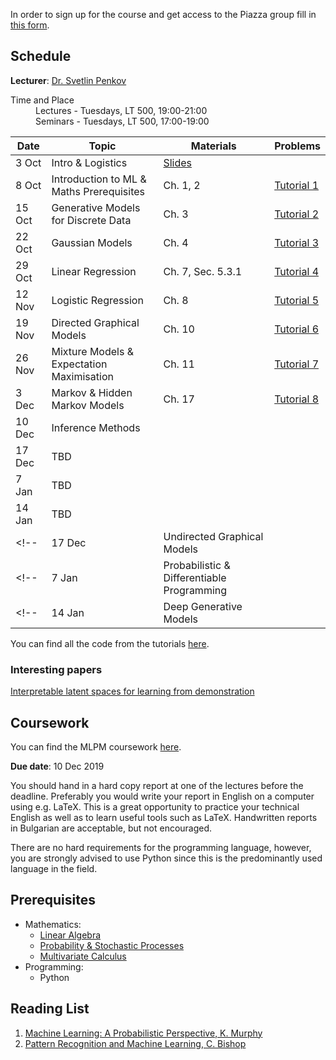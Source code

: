 In order to sign up for the course and get access to the Piazza group fill in
[this form](https://forms.gle/HB4JDHsqYQrSZM8j9).

## Schedule

**Lecturer**: [Dr. Svetlin Penkov](https://www.linkedin.com/in/svpenkov/)

<dl>
  <dt>Time and Place</dt>
  <dd>Lectures - Tuesdays, LT 500, 19:00-21:00</dd>
  <dd>Seminars - Tuesdays, LT 500, 17:00-19:00</dd>
</dl>

| Date   | Topic                                      |Materials| Problems |
|--------|--------------------------------------------|---------|----------|
| 3 Oct  | Intro & Logistics                          |[Slides](https://github.com/svepe/mlpm/raw/master/slides/1.%20Introduction%20%26%20Logistics.pdf)| |
| 8 Oct  | Introduction to ML & Maths Prerequisites   | Ch. 1, 2 |[Tutorial 1](https://github.com/svepe/mlpm/blob/master/tutorials/mlpm_tutorial_1.pdf)|
| 15 Oct | Generative Models for Discrete Data        | Ch. 3    |[Tutorial 2](https://github.com/svepe/mlpm/blob/master/tutorials/mlpm_tutorial_2.pdf)|
| 22 Oct | Gaussian Models                            | Ch. 4    |[Tutorial 3](https://github.com/svepe/mlpm/blob/master/tutorials/mlpm_tutorial_3.pdf)|
| 29 Oct | Linear Regression                          | Ch. 7, Sec. 5.3.1 |[Tutorial 4](https://github.com/svepe/mlpm/blob/master/tutorials/mlpm_tutorial_4.pdf)|
| 12 Nov | Logistic Regression                        | Ch. 8    |[Tutorial 5](https://github.com/svepe/mlpm/blob/master/tutorials/mlpm_tutorial_5.pdf)|
| 19 Nov | Directed Graphical Models                  | Ch. 10   |[Tutorial 6](https://github.com/svepe/mlpm/blob/master/tutorials/mlpm_tutorial_6.pdf)|
| 26 Nov | Mixture Models & Expectation Maximisation  | Ch. 11   |[Tutorial 7](https://github.com/svepe/mlpm/blob/master/tutorials/mlpm_tutorial_7.pdf)|
| 3 Dec  | Markov & Hidden Markov Models              | Ch. 17   |[Tutorial 8](https://github.com/svepe/mlpm/blob/master/tutorials/mlpm_tutorial_8.pdf)|
| 10 Dec | Inference Methods                          |          |          |
| 17 Dec | TBD                                        |          |          |
| 7 Jan  | TBD                                        |          |          |
| 14 Jan | TBD                                        |          |          |
<!-- | 17 Dec | Undirected Graphical Models                |          |          | -->
<!-- | 7 Jan  | Probabilistic & Differentiable Programming |          |          | -->
<!-- | 14 Jan | Deep Generative Models                     |          |          | -->

You can find all the code from the tutorials [here](https://github.com/svepe/mlpm/tree/master/tutorials/code).

### Interesting papers
[Interpretable latent spaces for learning from demonstration](http://proceedings.mlr.press/v87/hristov18a/hristov18a.pdf)

## Coursework

You can find the MLPM coursework [here](https://github.com/svepe/mlpm/blob/master/coursework/mlpm_coursework.pdf).

**Due date**: 10 Dec 2019

You should hand in a hard copy report at one of the lectures before the deadline.
Preferably you would write your report in English on a computer using e.g. LaTeX.
This is a great opportunity to practice your technical English as well as to
learn useful tools such as LaTeX. Handwritten reports in Bulgarian are acceptable,
but not encouraged.

There are no hard requirements for the programming language, however, you are
strongly advised to use Python since this is the predominantly used language
in the field.


## Prerequisites
*	Mathematics:
	- [Linear Algebra](https://ocw.mit.edu/courses/mathematics/18-06-linear-algebra-spring-2010/)
	- [Probability & Stochastic Processes](https://projects.iq.harvard.edu/stat110/youtube)
	- [Multivariate Calculus](https://ocw.mit.edu/courses/mathematics/18-02-multivariable-calculus-fall-2007/)
*   Programming:
    - Python

## Reading List
1. [Machine Learning: A Probabilistic Perspective, K. Murphy](https://mitpress.mit.edu/books/machine-learning-1)
2. [Pattern Recognition and Machine Learning, C. Bishop](https://www.springer.com/gp/book/9780387310732)
